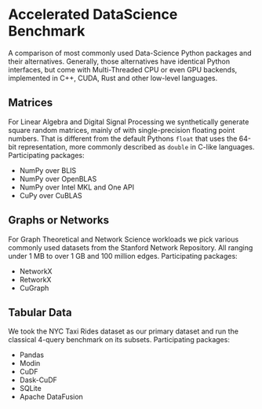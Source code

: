 # Accelerated DataScience Benchmark

A comparison of most commonly used Data-Science Python packages and their alternatives.
Generally, those alternatives have identical Python interfaces, but come with Multi-Threaded CPU or even GPU backends, implemented in C++, CUDA, Rust and other low-level languages.

## Matrices

For Linear Algebra and Digital Signal Processing we synthetically generate square random matrices, mainly of with single-precision floating point numbers.
That is different from the default Pythons `float` that uses the 64-bit representation, more commonly described as `double` in C-like languages.
Participating packages:

* NumPy over BLIS
* NumPy over OpenBLAS
* NumPy over Intel MKL and One API
* CuPy over CuBLAS

## Graphs or Networks

For Graph Theoretical and Network Science workloads we pick various commonly used datasets from the Stanford Network Repository.
All ranging under 1 MB to over 1 GB and 100 million edges.
Participating packages:

* NetworkX
* RetworkX
* CuGraph

## Tabular Data

We took the NYC Taxi Rides dataset as our primary dataset and run the classical 4-query benchmark on its subsets.
Participating packages:

* Pandas
* Modin
* CuDF
* Dask-CuDF
* SQLite
* Apache DataFusion
